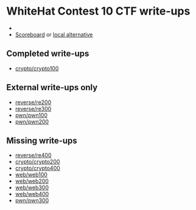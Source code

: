 # WhiteHat Contest 10 CTF write-ups

* <TODO>
* [Scoreboard](TODO) or [local alternative](TODOLOCAL)

## Completed write-ups

* [crypto/crypto100](crypto/crypto100)

## External write-ups only

* [reverse/re200](reverse/re200)
* [reverse/re300](reverse/re300)
* [pwn/pwn100](pwn/pwn100)
* [pwn/pwn200](pwn/pwn200)

## Missing write-ups

* [reverse/re400](reverse/re400)
* [crypto/crypto200](crypto/crypto200)
* [crypto/crypto400](crypto/crypto400)
* [web/web100](web/web100)
* [web/web200](web/web200)
* [web/web300](web/web300)
* [web/web400](web/web400)
* [pwn/pwn300](pwn/pwn300)
